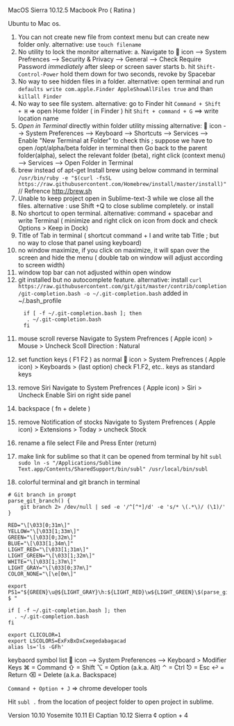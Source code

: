 MacOS Sierra 10.12.5 Macbook Pro ( Ratina )

Ubuntu to Mac os.
1. You can not create new file from context menu but can create new folder only.
alternative: use `touch filename`
2. No utility to lock the monitor
    alternative:
    	a. Navigate to  icon --> System Prefrences --> Security & Privacy --> General --> Check Require Password *immediately* after sleep or screen saver starts
    	b. hit `Shift-Control-Power` hold them down for two seconds, revoke by Spacebar
3. No way to see hidden files in a folder.
    alternative: open terminal and run `defaults write com.apple.Finder AppleShowAllFiles true` and than `killall Finder`
4. No way to see file system.
  alternative: go to Finder 
      hit `Command + Shift + H`  => open Home folder ( in Finder )
      hit `Shift + command + G` ==> write location name 
5. *Open in Terminal* directly within folder utility missing
    alternative:  icon --> System Preferences --> Keyboard --> Shortcuts --> Services --> Enable "New Terminal at Folder"
        to check this ; suppose we have to open /opt/alpha/beta folder in terminal then 
         Go back to the parent folder(alpha), select the relevant folder (beta), right click (context menu) --> Services --> Open Folder in Terminal
5. brew instead of apt-get
    Install brew using below command in terminal
    `/usr/bin/ruby -e "$(curl -fsSL https://raw.githubusercontent.com/Homebrew/install/master/install)"`// Refrence http://brew.sh
6. Unable to keep project open in Sublime-text-3 while we close all the files.
 alternative : use Shift +Q to close sublime completely. or install 
7. No shortcut to open terminal.
    alternative: command + spacebar and write Terminal ( minimize and right click on icon from dock  and check Options > Keep in Dock)
8. Title of Tab in terminal ( shortcut command + I and write tab Title ; but no way to close that panel using keyboard)
8. no window maximize, if you click on maximize, it will span over the screen and hide the menu ( double tab on window will adjust according to screen width)
9. window top bar can not adjusted within open window
10. git installed but no autocomplete feature.
 alternative: install `curl https://raw.githubusercontent.com/git/git/master/contrib/completion/git-completion.bash -o ~/.git-completion.bash`
 added  in ~/.bash_profile

```
     if [ -f ~/.git-completion.bash ]; then
      . ~/.git-completion.bash
     fi
```

11. mouse scroll reverse
Navigate to System Prefrences ( Apple icon) > Mouse > Uncheck Scoll Direction : Natural
12. set function keys ( F1 F2 ) as normal 
   icon > System Prefrences ( Apple icon) > Keyboards > (last option) check F1.F2, etc.. keys as standard keys 
11. remove Siri
Navigate to System Prefrences ( Apple icon) > Siri > Uncheck Enable Siri on right side panel
12. backspace ( fn + delete )
13. remove Notification of stocks
Navigate to System Prefrences ( Apple icon) > Extensions > Today > uncheck Stock

14. rename a file
select File and Press Enter (return)

15. make link for sublime so that it can be opened from terminal by hit `subl`
`sudo ln -s "/Applications/Sublime Text.app/Contents/SharedSupport/bin/subl" /usr/local/bin/subl`

16. colorful terminal and git branch in terminal

```
# Git branch in prompt
parse_git_branch() {
    git branch 2> /dev/null | sed -e '/^[^*]/d' -e 's/* \(.*\)/ (\1)/'
}

RED="\[\033[0;31m\]"
YELLOW="\[\033[1;33m\]"
GREEN="\[\033[0;32m\]"
BLUE="\[\033[1;34m\]"
LIGHT_RED="\[\033[1;31m\]"
LIGHT_GREEN="\[\033[1;32m\]"
WHITE="\[\033[1;37m\]"
LIGHT_GRAY="\[\033[0;37m\]"
COLOR_NONE="\[\e[0m\]"

export PS1="${GREEN}\u@${LIGHT_GRAY}\h:${LIGHT_RED}\w${LIGHT_GREEN}\$(parse_git_branch)${BLUE} $ "

if [ -f ~/.git-completion.bash ]; then
  . ~/.git-completion.bash
fi

export CLICOLOR=1
export LSCOLORS=ExFxBxDxCxegedabagacad
alias ls='ls -GFh'
```

keybaord symbol list
 icon --> System Preferences --> Keyboard > Modifier Keys 
⌘ = Command
⇧ = Shift
⌥ = Option (a.k.a. Alt)
⌃ = Ctrl
⎋ = Esc
↩︎ = Return
⌫ = Delete (a.k.a. Backspace)


`Command + Option + J` => chrome developer tools



Hit `subl .` from the location of peoject folder to open project in sublime. 

Version 
10.10 Yosemite
10.11 EI Captian
10.12 Sierra
¢ option + 4



